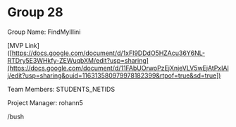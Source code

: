 # Group 28
Group Name: FindMyIllini

[MVP Link]([https://docs.google.com/document/d/1xFI9DDdO5HZAcu36Y6NL-RTDry5E3WHkfy-ZEWuqbXM/edit?usp=sharing](https://docs.google.com/document/d/11FAbUOrwoPzEjXnjeVLV5wEjAtPxIAlj/edit?usp=sharing&ouid=116313580979978182399&rtpof=true&sd=true])

Team Members: STUDENTS_NETIDS

Project Manager: rohann5

/bush
